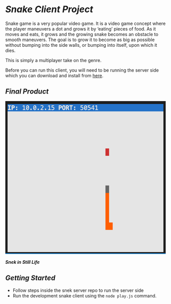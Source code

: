 # *Snake Client Project*

Snake game is a very popular video game. It is a video game concept where the player maneuvers a dot and grows it by ‘eating’ pieces of food. As it moves and eats, it grows and the growing snake becomes an obstacle to smooth maneuvers. The goal is to grow it to become as big as possible without bumping into the side walls, or bumping into itself, upon which it dies.

This is simply a multiplayer take on the genre.

Before you can run this client, you will need to be running the server side which you can download and install from [here](https://github.com/lighthouse-labs/snek-multiplayer). 

## *Final Product*

![](./screenshot/snekShot.png)

***Snek in Still Life***


## *Getting Started*

- Follow steps inside the snek server repo to run the server side
- Run the development snake client using the `node play.js` command.